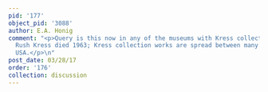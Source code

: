 ```yaml
---
pid: '177'
object_pid: '3088'
author: E.A. Honig
comment: "<p>Query is this now in any of the museums with Kress collection materials?
  Rush Kress died 1963; Kress collection works are spread between many museums in
  USA.</p>\n"
post_date: 03/28/17
order: '176'
collection: discussion
---
```

